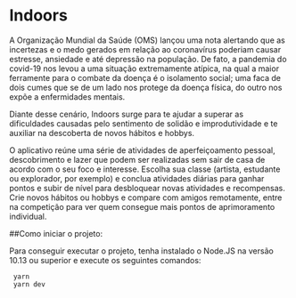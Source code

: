 # Indoors
A Organização Mundial da Saúde (OMS) lançou uma nota alertando que as incertezas e o medo gerados em relação ao coronavírus poderiam causar estresse, ansiedade e até depressão na população. De fato, a pandemia do covid-19 nos levou a uma situação extremamente atípica, na qual a maior ferramente para o combate da doença é o isolamento social; uma faca de dois cumes que se de um lado nos protege da doença física, do outro nos expõe a enfermidades mentais. 

Diante desse cenário, Indoors surge para te ajudar a superar as dificuldades causadas pelo sentimento de solidão e improdutividade e te auxiliar na descoberta de novos hábitos e hobbys. 

O aplicativo reúne uma série de atividades de aperfeiçoamento pessoal, descobrimento e lazer que podem ser realizadas sem sair de casa de acordo com o seu foco e interesse. Escolha sua classe (artista, estudante ou explorador, por exemplo) e conclua atividades diárias para ganhar pontos e subir de nível para desbloquear novas atividades e recompensas. Crie novos hábitos ou hobbys e compare com amigos remotamente, entre na competição para ver quem consegue mais pontos de aprimoramento individual.

##Como iniciar o projeto:

Para conseguir executar o projeto, tenha instalado o Node.JS na versão 10.13 ou superior e execute os seguintes comandos:
```
 yarn
 yarn dev
```